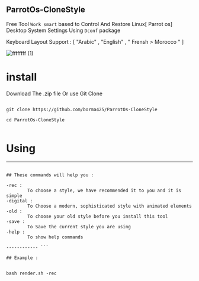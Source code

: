 ## ParrotOs-CloneStyle

Free Tool `Work smart` based to Control And Restore Linux[ Parrot os] Desktop System Settings Using `Dconf` package

Keyboard Layout Support : [ "Arabic" , "English" , " Frensh > Morocco " ]


![ffffffff (1)](https://user-images.githubusercontent.com/42983220/179581715-1df20bf1-1108-41c0-8d9b-208b5676e248.png)


# install

Download The .zip file Or use Git Clone 

```console 

git clone https://github.com/borma425/ParrotOs-CloneStyle

cd ParrotOs-CloneStyle


```


# Using
--------------


```console 

## These commands will help you :

-rec :
        To choose a style, we have recommended it to you and it is simple
-digital :
        To Choose a modern, sophisticated style with animated elements
-old :
        To choose your old style before you install this tool
-save :
        To Save the current style you are using
-help :
        To show help commands
        
------------ ```

## Example :


bash render.sh -rec 
